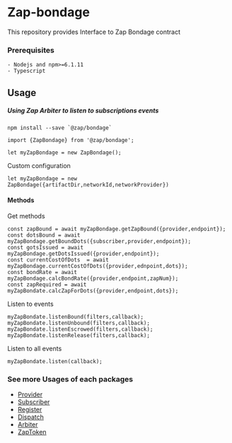 # Zap-bondage

This repository provides Interface to Zap Bondage contract

### Prerequisites
```
- Nodejs and npm>=6.1.11
- Typescript
```

## Usage
##### Using Zap Arbiter to listen to subscriptions events
```
npm install --save `@zap/bondage`
```
```
import {ZapBondage} from '@zap/bondage';

let myZapBondage = new ZapBondage(); 
```

Custom configuration
``` 
let myZapBondage = new ZapBondage({artifactDir,networkId,networkProvider})
```
#### Methods

Get methods
```
const zapBound = await myZapBondage.getZapBound({provider,endpoint});
const dotsBound = await myZapBondage.getBoundDots({subscriber,provider,endpoint});
const gotsIssued = await myZapBondage.getDotsIssued({provider,endpoint});
const currentCostOfDots  = await myZapBondage.currentCostOfDots({provider,ednpoint,dots});
const bondRate = await myZapBondage.calcBondRate({provider,endpoint,zapNum});
const zapRequired = await myZapBondate.calcZapForDots({provider,endpoint,dots});
```

Listen to events
```
myZapBondate.listenBound(filters,callback);
myZapBondate.listenUnbound(filters,callback);
myZapBondate.listenEscrowed(filters,callback);
myZapBondate.listenRelease(filters,callback);
```
Listen to all events
```
myZapBondate.listen(callback);
```

### See more Usages of each packages 
* [Provider](https://github.com/zapproject/Zap-monorepo/tree/master/packages/Provider/README.md)
* [Subscriber](https://github.com/zapproject/Zap-monorepo/tree/master/packages/Subscriber/README.md)
* [Register](https://github.com/zapproject/Zap-monorepo/tree/master/packages/Register/README.md)
* [Dispatch](https://github.com/zapproject/Zap-monorepo/tree/master/packages/Dispatch/README.md)
* [Arbiter](https://github.com/zapproject/Zap-monorepo/tree/master/packages/Arbiter/README.md)
* [ZapToken](https://github.com/zapproject/Zap-monorepo/tree/master/packages/ZapToken/README.md)
